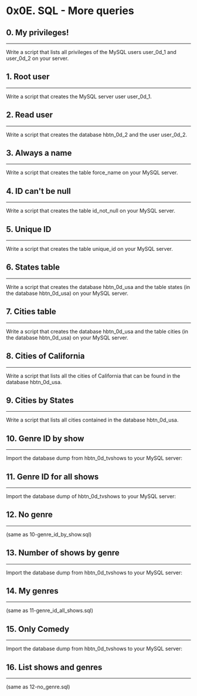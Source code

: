 # 0x0E. SQL - More queries 
## 0. My privileges!
***
Write a script that lists all privileges of the MySQL users user_0d_1 and user_0d_2 on your server.

## 1. Root user
***
Write a script that creates the MySQL server user user_0d_1. 

## 2. Read user
***
Write a script that creates the database hbtn_0d_2 and the user user_0d_2. 

## 3. Always a name
***
Write a script that creates the table force_name on your MySQL server.

## 4. ID can't be null
***
Write a script that creates the table id_not_null on your MySQL server.

## 5. Unique ID
***
Write a script that creates the table unique_id on your MySQL server.

## 6. States table
***
Write a script that creates the database hbtn_0d_usa and the table states (in the database hbtn_0d_usa) on your MySQL server.

## 7. Cities table
***
Write a script that creates the database hbtn_0d_usa and the table cities (in the database hbtn_0d_usa) on your MySQL server.

## 8. Cities of California
***
Write a script that lists all the cities of California that can be found in the database hbtn_0d_usa.

## 9. Cities by States
***
Write a script that lists all cities contained in the database hbtn_0d_usa.

## 10. Genre ID by show
***
Import the database dump from hbtn_0d_tvshows to your MySQL server: 

## 11. Genre ID for all shows
***
Import the database dump of hbtn_0d_tvshows to your MySQL server: 

## 12. No genre
***
 (same as 10-genre_id_by_show.sql)

## 13. Number of shows by genre
***
Import the database dump from hbtn_0d_tvshows to your MySQL server: 

## 14. My genres
***
 (same as 11-genre_id_all_shows.sql)

## 15. Only Comedy
***
Import the database dump from hbtn_0d_tvshows to your MySQL server: 

## 16. List shows and genres
***
 (same as 12-no_genre.sql)

